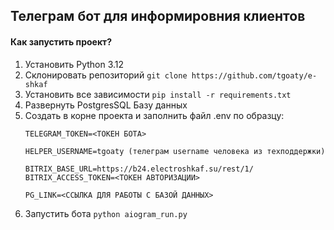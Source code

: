 ## Телеграм бот для информировния клиентов

#### Как запустить проект?

1. Установить Python 3.12
2. Склонировать репозиторий ```git clone https://github.com/tgoaty/e-shkaf```
3. Установить все зависимости ```pip install -r requirements.txt```
4. Развернуть PostgresSQL Базу данных
5. Создать в корне проекта и заполнить файл .env по образцу:
    ```
    TELEGRAM_TOKEN=<ТОКЕН БОТА>
   
    HELPER_USERNAME=tgoaty (телеграм username человека из техподдержки)

    BITRIX_BASE_URL=https://b24.electroshkaf.su/rest/1/
    BITRIX_ACCESS_TOKEN=<ТОКЕН АВТОРИЗАЦИИ>

    PG_LINK=<ССЫЛКА ДЛЯ РАБОТЫ С БАЗОЙ ДАННЫХ>
   ```
6. Запустить бота ```python aiogram_run.py```


